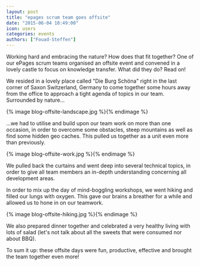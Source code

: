 ```yaml
---
layout: post
title: "epages scrum team goes offsite"
date: "2015-06-04 10:49:00"
icon: users
categories: events
authors: ["Fouad-Steffen"]
---
```


Working hard and embracing the nature? How does that fit together? One of our ePages scrum teams organised an offsite event and convened in a lovely castle to focus on knowledge transfer. What did they do? Read on!

We resided in a lovely place called "Die Burg Schöna" right in the last corner of Saxon Switzerland, Germany to come together some hours away from the office to approach a tight agenda of topics in our team.
Surrounded by nature...

{% image blog-offsite-landscape.jpg %}{% endimage %}

...we had to utilise and build upon our team work on more than one occasion, in order to overcome some obstacles, steep mountains as well as find some hidden geo caches. This pulled us together as a unit even more than previously.

{% image blog-offsite-work.jpg %}{% endimage %}

We pulled back the curtains and went deep into several technical topics, in order to give all team members an in-depth understanding concerning all development areas.

In order to mix up the day of mind-boggling workshops, we went hiking and filled our lungs with oxygen. This gave our brains a breather for a while and allowed us to hone in on our teamwork.

{% image blog-offsite-hiking.jpg %}{% endimage %}

We also prepared dinner together and celebrated a very healthy living with lots of salad (let's not talk about all the sweets that were consumed nor about BBQ).

To sum it up: these offsite days were fun, productive, effective and brought the team together even more!
